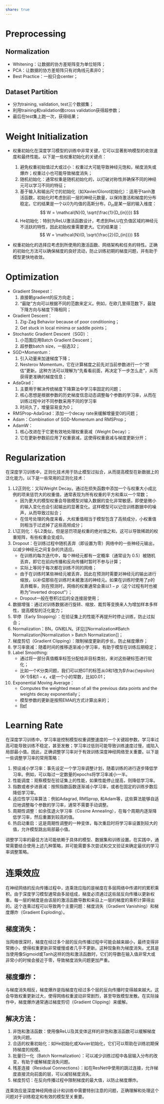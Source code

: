 ```yaml
---
share: true
---
```

# Preprocessing

## Normalization
- Whitening：让数据的协方差矩阵变为单位矩阵；
- PCA：让数据的协方差矩阵只有对角线元素非0；
- Best Practice：一般只会center；

## Dataset Partition
- 分为training, validation, test三个数据集；
- 利用training和validation做cross validation获得超参数；
- 最后在test集上跑一次，获得结果；

# Weight Initialization

- 权重初始化在深度学习模型的训练中非常关键，它可以显著影响模型的收敛速度和最终性能。以下是一些权重初始化的关键点：

	1. 避免权重初始值过大或过小：权重过大可能导致神经元饱和，梯度消失或爆炸；权重过小也可能导致梯度消失；
	2. 随机初始化：通常权重是随机初始化的，以打破对称性并确保不同的神经元可以学习不同的特征；
	3. 基于输入和输出尺寸的初始化（如Xavier/Glorot初始化）：适用于tanh激活函数，初始化时考虑到前一层的神经元数量，以保持激活和梯度的分布稳定。它的结果是一个以0为均值的高斯分布，$D_{in}$是某一层的输入维度：
		$$
		W = \mathcal{N}(0, \sqrt{\frac{1}{D_{in}}})
	  $$
	4. He初始化：特别为ReLU激活函数设计，考虑到ReLU在负值区域的神经元不活跃的特性，因此初始权重需要更大。它的结果是：
		$$
		W = \mathcal{N}(0, \sqrt{\frac{2}{D_{in}}})
	  $$

- 权重初始化的选择应考虑到所使用的激活函数、网络架构和任务的特性。正确的初始化方法可以确保梯度的良好流动，防止训练初期的梯度问题，并有助于模型更快地收敛。

# Optimization

- Gradient Steepest：
	1. 直接朝gradient的反方向走；
	2. “最陡”方向可以根据不同的范数来定义。例如，在欧几里得范数下，最陡下降方向与梯度下降相同；
- Gradient Descent：
	1. Zig-Zag Behavior because of poor conditioning；
	2. Get stuck in local minima or saddle points；
-  Stochastic Gradient Descent（SGD）：
	1. 小范围应用Batch Gradient Descent；
	2. 超参数batch size，一般选32；
-  SGD+Momentum：
	1. 引入动量来加速梯度下降；
	2. Nesterov Momentum，它在计算梯度之前先对当前参数进行一个“预估”更新。这种方法可以理解为“先看看前面，再决定下一步怎么走”，从而获得更准确的梯度信息；
- AdaGrad：
	1. 主要用于解决传统梯度下降算法中学习率固定的问题；
	2. 核心思想是根据参数的历史梯度信息动态调整每个参数的学习率，从而在训练过程中对不同参数采用不同的学习率
	3. 时间久了，增量容易变为0；
- RMSProp-AdaGrad：添加一个decay rate来缓解增量变0的问题；
- Adam：Combination of SGD-Momentum and RMSProp；
- AdamW：
	1. 核心改进在于它更有效地处理权重衰减（Weight Decay）；
	2. 它在更新参数前应用了权重衰减，这使得权重衰减与梯度更新分开；

# Regularization

在深度学习训练中，正则化技术用于防止模型过拟合，从而提高模型在新数据上的泛化能力。以下是一些常用的正则化技术：

1. L2正则化：又叫Weight Decay。通过在损失函数中添加一个与权重大小成比例的项来惩罚大的权重值，通常表现为所有权重的平方和乘以一个常数；
	- 因为更大的模型权重会导致模型对输入数据的变化非常敏感，即使是微小的输入变化也会引起输出的显著变化。这样模型可以记住训练数据中的噪声，从而导致过拟合；
	- 在信号处理的角度来看，大权重值相当于模型包含了高频成分，小权重值则相当于过滤掉了这些高频成分；
1. L1正则化：与L2类似，但是惩罚项是权重的绝对值之和，这可以导致稀疏的权重矩阵，有些权重会变成0。  
2. Dropout：在训练过程中随机丢弃（即设置为零）网络中的一些神经元输出，以减少神经元之间复杂的共适应。
	- 在训练的每次迭代中，每个神经元都有一定概率（通常设为 0.5）被随机丢弃，即它在前向传播和反向传播时暂时不参与计算；
	- 实际上等同于每次都在训练不同的网络；
	- 由于在训练时某些神经元被丢弃，因此在预测时需要对神经元的输出进行缩放，以补偿那些在训练时未被激活的神经元。如果在训练时使用了$p$的丢弃概率，则在预测时，网络的权重通常会乘以$1−p$（这个过程有时也被称为"inverted dropout"）；
	- Dropout一般在卷积过后的全连接层使用；
3. 数据增强：通过对训练数据进行旋转、缩放、裁剪等变换来人为增加样本多样性，提高模型的泛化能力；
4. 早停（Early Stopping）：在验证集上的性能不再提升时停止训练，防止过拟合；
5. Normalization：BN，GN和LN。详见[[Normalization#Batch Normalization|Normalization > Batch Normalization]]；
6. 梯度剪切（Gradient Clipping）：限制梯度更新的步长，防止梯度爆炸；
7. 学习率衰减：随着时间的推移逐渐减小学习率，有助于模型在训练后期稳定；
8. Label Smoothing: 
	- 通过将一部分真值概率标签分配给非目标类别，来对这些硬标签进行软化；
	- 比如一个$K$分类问题，我们可以把GT的标签从0和1改为$\frac{\epsilon}{K-1}$和$1-\epsilon$，$\epsilon$是一个小的常数，比如0.01；
9. Exponential Moving Average：
	- Computes the weighted mean of all the previous data points and the weights decay exponentially；
	- 模型参数的更新是按照EMA的方式计算出来的；
	- [Ref](https://leimao.github.io/blog/Exponential-Moving-Average/)



# 	Learning Rate

在深度学习训练中，学习率是控制模型权重调整速度的一个关键超参数。学习率过高可能导致训练不稳定，甚至发散；学习率过低则可能导致训练速度过慢，或陷入局部最小值。因此，正确调整学习率对于有效训练深度神经网络至关重要。以下是一些调整学习率的常用策略：

1. 预设减小学习率：事先设定一个学习率调整计划，随着训练的进行逐步降低学习率。例如，可以每过一定数量的epochs将学习率减小一半。
2. 性能调度：观察模型在验证集上的性能，如果性能停止提高，则降低学习率。
3. 指数或者步进衰减：按照指数函数逐渐减小学习率，或者在固定的训练步数后降低学习率。
4. 适应性学习率算法：例如Adagrad, RMSprop, 和Adam等，这些算法能够自适应地调整每个参数的学习率，通常不需要手动调整。
5. 周期性调整：如余弦退火学习率（Cosine Annealing），在每个周期内逐渐降低学习率，然后重置到较高的值。
6. 热启动重启：这是周期性调整的一种变体，每次重启时将学习率设置到较大的值，允许模型跳出局部最小值。    

调整学习率的最佳方法可能依赖于具体的模型、数据集和训练设置。在实践中，通常需要结合使用上述几种策略，并可能需要多次尝试和交叉验证来确定最优的学习率调整策略。


# 连乘效应
在神经网络的反向传播过程中，连乘效应指的是梯度在多层网络中传递时的累积乘积。由于深度学习模型通常由多层组成，梯度必须通过这些层反向传播以更新权重。每一层的梯度是由该层的激活函数导数和来自上一层的梯度的乘积计算得出的。这个连乘过程可以导致两个主要问题：梯度消失（Gradient Vanishing）和梯度爆炸（Gradient Exploding）。

## 梯度消失：

当网络很深时，梯度在经过多个层的反向传播过程中可能会越来越小，最终变得非常微小，使得权重更新非常缓慢或者几乎不更新。这种现象称为梯度消失。尤其是当使用像Sigmoid或Tanh这样的饱和激活函数时，它们的导数在输入值非常大或非常小的时候会接近于零，导致梯度消失问题更加严重。

## 梯度爆炸：

与梯度消失相反，梯度爆炸是指梯度在经过多个层的反向传播时变得越来越大。这会导致权重更新过大，使得网络权重波动非常剧烈，甚至导致模型发散。在实际操作中，梯度爆炸通常通过梯度剪切（Gradient Clipping）来缓解。

## 解决方法：

1. 非饱和激活函数：使用像ReLU及其变体这样的非饱和激活函数可以缓解梯度消失问题。
2. 合适的权重初始化：如He初始化或Xavier初始化，它们可以帮助在训练初期保持梯度的规模。
3. 批量归一化（Batch Normalization）：可以减少训练过程中各层输入分布的改变，有助于缓解梯度消失问题。
4. 残差连接（Residual Connections）：如在ResNet中使用的跳过连接，允许梯度直接流向前面的层，可以减轻梯度消失。
5. 梯度剪切：在反向传播过程中限制梯度的最大值，以防止梯度爆炸。

连乘效应是深度神经网络设计和训练中需要特别注意的问题，正确理解和处理这个问题对于训练稳定和有效的模型至关重要。






